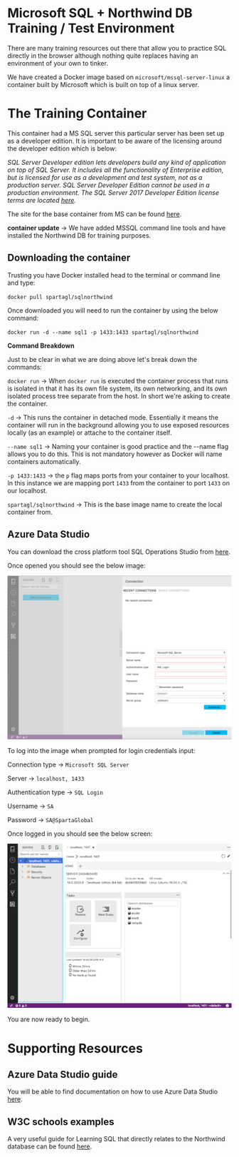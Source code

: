 # Microsoft SQL + Northwind DB Training / Test Environment

There are many training resources out there that allow you to practice SQL directly in the browser although nothing quite replaces having an environment of your own to tinker.

We have created a Docker image based on `microsoft/mssql-server-linux` a container built by Microsoft which is built on top of a linux server.

# The Training Container

This container had a MS SQL server this particular server has been set up as a developer edition. It is important to be aware of the licensing around the developer edition which is below:

_SQL Server Developer edition lets developers build any kind of application on top of SQL Server. It includes all the functionality of Enterprise edition, but is licensed for use as a development and test system, not as a production server. SQL Server Developer Edition cannot be used in a production environment. The SQL Server 2017 Developer Edition license terms are located [here](https://go.microsoft.com/fwlink/?linkid=857698)._

The site for the base container from MS can be found [here](https://hub.docker.com/r/microsoft/mssql-server-linux/).

**container update** -> We have added MSSQL command line tools and have installed the Northwind DB for training purposes.

## Downloading the container

Trusting you have Docker installed head to the terminal or command line and type:

`docker pull spartagl/sqlnorthwind`

Once downloaded you will need to run the container by using the below command:

`docker run -d --name sql1 -p 1433:1433 spartagl/sqlnorthwind`

**Command Breakdown**

Just to be clear in what we are doing above let's break down the commands:

`docker run` -> When `docker run` is executed the container process that runs is isolated in that it has its own file system, its own networking, and its own isolated process tree separate from the host. In short we're asking to create the container.

`-d` -> This runs the container in detached mode. Essentially it means the container will run in the background allowing you to use exposed resources locally (as an example) or attache to the container itself.

`--name sql1` -> Naming your container is good practice and the --name flag allows you to do this. This is not mandatory however as Docker will name containers automatically.

`-p 1433:1433` -> the `p` flag maps ports from your container to your localhost. In this instance we are mapping port `1433` from the container to port `1433` on our localhost. 

`spartagl/sqlnorthwind` -> This is the base image name to create the local container from.

## Azure Data Studio

You can download the cross platform tool SQL Operations Studio from [here](https://docs.microsoft.com/en-us/sql/azure-data-studio/download-azure-data-studio).

Once opened you should see the below image:

![](images/sqlops_landing.png)

To log into the image when prompted for login credentials input:

Connection type -> `Microsoft SQL Server`

Server -> `localhost, 1433`

Authentication type -> `SQL Login`

Username -> `SA`

Password -> `SA@SpartaGlobal`


Once logged in you should see the below screen:

![](images/sqlopsloggedin.png)

You are now ready to begin.

# Supporting Resources

## Azure Data Studio guide
You will be able to find documentation on how to use Azure Data Studio [here](https://docs.microsoft.com/en-us/sql/sql-operations-studio/tutorial-sql-editor).

## W3C schools examples

A very useful guide for Learning SQL that directly relates to the Northwind database can be found [here](https://www.w3schools.com/sql/).
